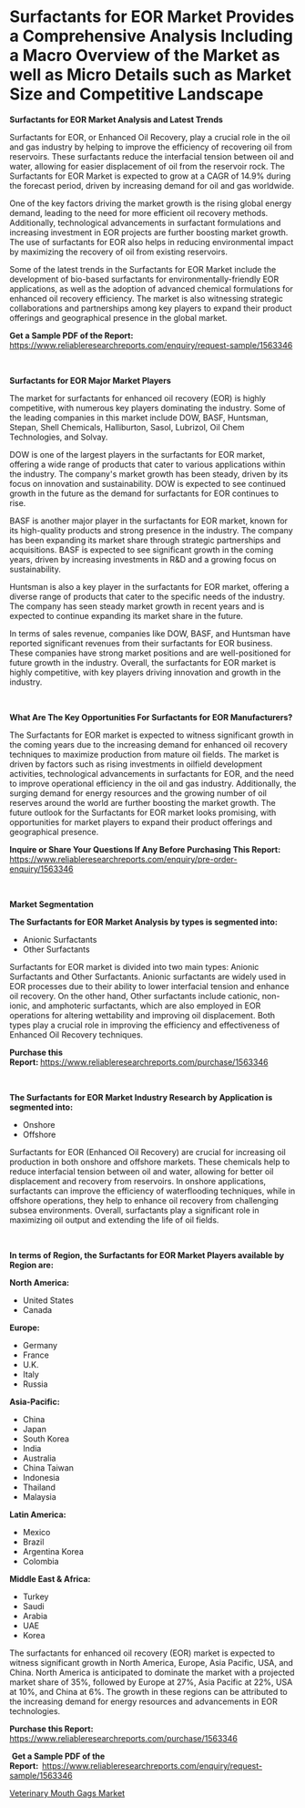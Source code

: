 <p><h1>Surfactants for EOR Market Provides a Comprehensive Analysis Including a Macro Overview of the Market as well as Micro Details such as Market Size and Competitive Landscape</h1></p><p><strong>Surfactants for EOR Market Analysis and Latest Trends</strong></p>
<p><p>Surfactants for EOR, or Enhanced Oil Recovery, play a crucial role in the oil and gas industry by helping to improve the efficiency of recovering oil from reservoirs. These surfactants reduce the interfacial tension between oil and water, allowing for easier displacement of oil from the reservoir rock. The Surfactants for EOR Market is expected to grow at a CAGR of 14.9% during the forecast period, driven by increasing demand for oil and gas worldwide.</p><p>One of the key factors driving the market growth is the rising global energy demand, leading to the need for more efficient oil recovery methods. Additionally, technological advancements in surfactant formulations and increasing investment in EOR projects are further boosting market growth. The use of surfactants for EOR also helps in reducing environmental impact by maximizing the recovery of oil from existing reservoirs.</p><p>Some of the latest trends in the Surfactants for EOR Market include the development of bio-based surfactants for environmentally-friendly EOR applications, as well as the adoption of advanced chemical formulations for enhanced oil recovery efficiency. The market is also witnessing strategic collaborations and partnerships among key players to expand their product offerings and geographical presence in the global market.</p></p>
<p><strong>Get a Sample PDF of the Report:&nbsp;</strong> <a href="https://www.reliableresearchreports.com/enquiry/request-sample/1563346">https://www.reliableresearchreports.com/enquiry/request-sample/1563346</a></p>
<p>&nbsp;</p>
<p><strong>Surfactants for EOR Major Market Players</strong></p>
<p><p>The market for surfactants for enhanced oil recovery (EOR) is highly competitive, with numerous key players dominating the industry. Some of the leading companies in this market include DOW, BASF, Huntsman, Stepan, Shell Chemicals, Halliburton, Sasol, Lubrizol, Oil Chem Technologies, and Solvay.</p><p>DOW is one of the largest players in the surfactants for EOR market, offering a wide range of products that cater to various applications within the industry. The company's market growth has been steady, driven by its focus on innovation and sustainability. DOW is expected to see continued growth in the future as the demand for surfactants for EOR continues to rise.</p><p>BASF is another major player in the surfactants for EOR market, known for its high-quality products and strong presence in the industry. The company has been expanding its market share through strategic partnerships and acquisitions. BASF is expected to see significant growth in the coming years, driven by increasing investments in R&D and a growing focus on sustainability.</p><p>Huntsman is also a key player in the surfactants for EOR market, offering a diverse range of products that cater to the specific needs of the industry. The company has seen steady market growth in recent years and is expected to continue expanding its market share in the future.</p><p>In terms of sales revenue, companies like DOW, BASF, and Huntsman have reported significant revenues from their surfactants for EOR business. These companies have strong market positions and are well-positioned for future growth in the industry. Overall, the surfactants for EOR market is highly competitive, with key players driving innovation and growth in the industry.</p></p>
<p>&nbsp;</p>
<p><strong>What Are The Key Opportunities For Surfactants for EOR Manufacturers?</strong></p>
<p><p>The Surfactants for EOR market is expected to witness significant growth in the coming years due to the increasing demand for enhanced oil recovery techniques to maximize production from mature oil fields. The market is driven by factors such as rising investments in oilfield development activities, technological advancements in surfactants for EOR, and the need to improve operational efficiency in the oil and gas industry. Additionally, the surging demand for energy resources and the growing number of oil reserves around the world are further boosting the market growth. The future outlook for the Surfactants for EOR market looks promising, with opportunities for market players to expand their product offerings and geographical presence.</p></p>
<p><strong>Inquire or Share Your Questions If Any Before Purchasing This Report:</strong> <a href="https://www.reliableresearchreports.com/enquiry/pre-order-enquiry/1563346">https://www.reliableresearchreports.com/enquiry/pre-order-enquiry/1563346</a></p>
<p>&nbsp;</p>
<p><strong>Market Segmentation</strong></p>
<p><strong>The Surfactants for EOR Market Analysis by types is segmented into:</strong></p>
<p><ul><li>Anionic Surfactants</li><li>Other Surfactants</li></ul></p>
<p><p>Surfactants for EOR market is divided into two main types: Anionic Surfactants and Other Surfactants. Anionic surfactants are widely used in EOR processes due to their ability to lower interfacial tension and enhance oil recovery. On the other hand, Other surfactants include cationic, non-ionic, and amphoteric surfactants, which are also employed in EOR operations for altering wettability and improving oil displacement. Both types play a crucial role in improving the efficiency and effectiveness of Enhanced Oil Recovery techniques.</p></p>
<p><strong>Purchase this Report:&nbsp;</strong><a href="https://www.reliableresearchreports.com/purchase/1563346">https://www.reliableresearchreports.com/purchase/1563346</a></p>
<p>&nbsp;</p>
<p><strong>The Surfactants for EOR Market Industry Research by Application is segmented into:</strong></p>
<p><ul><li>Onshore</li><li>Offshore</li></ul></p>
<p><p>Surfactants for EOR (Enhanced Oil Recovery) are crucial for increasing oil production in both onshore and offshore markets. These chemicals help to reduce interfacial tension between oil and water, allowing for better oil displacement and recovery from reservoirs. In onshore applications, surfactants can improve the efficiency of waterflooding techniques, while in offshore operations, they help to enhance oil recovery from challenging subsea environments. Overall, surfactants play a significant role in maximizing oil output and extending the life of oil fields.</p></p>
<p>&nbsp;</p>
<p><strong>In terms of Region, the Surfactants for EOR Market Players available by Region are:</strong></p>
<p>
    <p> <strong> North America: </strong>
        <ul>
            <li>United States</li>
            <li>Canada</li>
        </ul>
        </p> 
    <p> <strong> Europe: </strong>
        <ul>
            <li>Germany</li>
            <li>France</li>
            <li>U.K.</li>
            <li>Italy</li>
            <li>Russia</li>
        </ul>
        </p> 
    <p> <strong> Asia-Pacific: </strong>
        <ul>
            <li>China</li>
            <li>Japan</li>
            <li>South Korea</li>
            <li>India</li>
            <li>Australia</li>
            <li>China Taiwan</li>
            <li>Indonesia</li>
            <li>Thailand</li>
            <li>Malaysia</li>
        </ul>
        </p> 
    <p> <strong> Latin America: </strong>
        <ul>
            <li>Mexico</li>
            <li>Brazil</li>
            <li>Argentina Korea</li>
            <li>Colombia</li>
        </ul>
        </p> 
    <p> <strong> Middle East & Africa: </strong>
        <ul>
            <li>Turkey</li>
            <li>Saudi</li>
            <li>Arabia</li>
            <li>UAE</li>
            <li>Korea</li>
        </ul>
    </p>
    </p>
<p><p>The surfactants for enhanced oil recovery (EOR) market is expected to witness significant growth in North America, Europe, Asia Pacific, USA, and China. North America is anticipated to dominate the market with a projected market share of 35%, followed by Europe at 27%, Asia Pacific at 22%, USA at 10%, and China at 6%. The growth in these regions can be attributed to the increasing demand for energy resources and advancements in EOR technologies.</p></p>
<p><strong>Purchase this Report: </strong><a href="https://www.reliableresearchreports.com/purchase/1563346">https://www.reliableresearchreports.com/purchase/1563346</a></p>
<p>&nbsp;<strong>Get a Sample PDF of the Report:&nbsp;&nbsp;</strong><a href="https://www.reliableresearchreports.com/enquiry/request-sample/1563346">https://www.reliableresearchreports.com/enquiry/request-sample/1563346</a></p>
<p><strong></strong></p>
<p><p><a href="https://metal-farmhouse-e95.notion.site/Veterinary-Mouth-Gags-Market-Insights-Market-Players-and-Forecast-Till-2031-bcc2b8bf133d4905a8bbe9898c00c09b">Veterinary Mouth Gags Market</a></p></p>